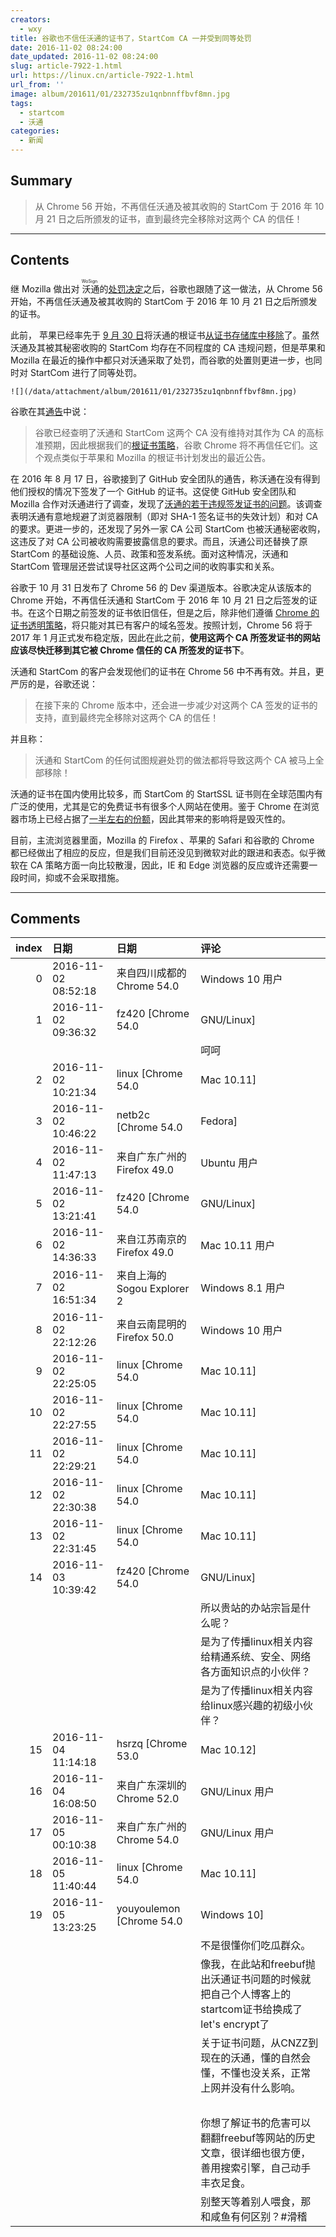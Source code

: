 ```yaml
---
creators:
  - wxy
title: 谷歌也不信任沃通的证书了，StartCom CA 一并受到同等处罚
date: 2016-11-02 08:24:00
date_updated: 2016-11-02 08:24:00
slug: article-7922-1.html
url: https://linux.cn/article-7922-1.html
url_from: ''
image: album/201611/01/232735zu1qnbnnffbvf8mn.jpg
tags:
  - startcom
  - 沃通
categories:
  - 新闻
---
```


## Summary

> 从 Chrome 56 开始，不再信任沃通及被其收购的 StartCom 于 2016 年 10 月 21 日之后所颁发的证书，直到最终完全移除对这两个 CA 的信任！

***

<!-- more -->

## Contents

继 Mozilla 做出对<ruby> 沃通 <rp>  （ </rp> <rt>  WoSign </rt> <rp>  ） </rp></ruby>的[处罚决定](https://linux.cn/article-7898-1.html)之后，谷歌也跟随了这一做法，从 Chrome 56 开始，不再信任沃通及被其收购的 StartCom 于 2016 年 10 月 21 日之后所颁发的证书。

此前， 苹果已经率先于 [9 月 30 日](https://support.apple.com/en-us/HT204132)将沃通的根证书[从证书存储库中移除](https://linux.cn/article-7846-1.html)了。虽然沃通及其被其秘密收购的 StartCom 均存在不同程度的 CA 违规问题，但是苹果和 Mozilla 在最近的操作中都只对沃通采取了处罚，而谷歌的处置则更进一步，也同时对 StartCom 进行了同等处罚。

`![](/data/attachment/album/201611/01/232735zu1qnbnnffbvf8mn.jpg)`

谷歌在其[通告](https://security.googleblog.com/2016/10/distrusting-wosign-and-startcom.html)中说：

> 
> 谷歌已经查明了沃通和 StartCom 这两个 CA 没有维持对其作为 CA 的高标准预期，因此根据我们的[根证书策略](https://www.chromium.org/Home/chromium-security/root-ca-policy#TOC-Removal-of-Trust)，谷歌 Chrome 将不再信任它们。这个观点类似于苹果和 Mozilla 的根证书计划发出的最近公告。
> 
> 
> 

在 2016 年 8 月 17 日，谷歌接到了 GitHub 安全团队的通告，称沃通在没有得到他们授权的情况下签发了一个 GitHub 的证书。这促使 GitHub 安全团队和 Mozilla 合作对沃通进行了调查，发现了[沃通的若干违规签发证书的问题](https://wiki.mozilla.org/CA:WoSign_Issues)。该调查表明沃通有意地规避了浏览器限制（即对 SHA-1 签名证书的失效计划）和对 CA 的要求。更进一步的，还发现了另外一家 CA 公司 StartCom 也被沃通秘密收购，这违反了对 CA 公司被收购需要披露信息的要求。而且，沃通公司还替换了原 StartCom 的基础设施、人员、政策和签发系统。面对这种情况，沃通和 StartCom 管理层还尝试误导社区这两个公司之间的收购事实和关系。

谷歌于 10 月 31 日发布了 Chrome 56 的 Dev 渠道版本。谷歌决定从该版本的 Chrome 开始，不再信任沃通和 StartCom 于 2016 年 10 月 21 日之后签发的证书。在这个日期之前签发的证书依旧信任，但是之后，除非他们遵循 [Chrome 的证书透明策略](https://www.chromium.org/Home/chromium-security/root-ca-policy/CTPolicyMay2016edition.pdf?attredirects=0)，将只能对其已有客户的域名签发。按照计划，Chrome 56 将于 2017 年 1 月正式发布稳定版，因此在此之前，**使用这两个 CA 所签发证书的网站应该尽快迁移到其它被 Chrome 信任的 CA 所签发的证书下**。

沃通和 StartCom 的客户会发现他们的证书在 Chrome 56 中不再有效。并且，更严厉的是，谷歌还说：

> 
> 在接下来的 Chrome 版本中，还会进一步减少对这两个 CA 签发的证书的支持，直到最终完全移除对这两个 CA 的信任！
> 
> 
> 

并且称：

> 
> 沃通和 StartCom 的任何试图规避处罚的做法都将导致这两个 CA 被马上全部移除！
> 
> 
> 

沃通的证书在国内使用比较多，而 StartCom 的 StartSSL 证书则在全球范围内有广泛的使用，尤其是它的免费证书有很多个人网站在使用。鉴于 Chrome 在浏览器市场上已经占据了[一半左右的份额](https://linux.cn/article-7534-1.html)，因此其带来的影响将是毁灭性的。

目前，主流浏览器里面，Mozilla 的 Firefox 、苹果的 Safari 和谷歌的 Chrome 都已经做出了相应的反应，但是我们目前还没见到微软对此的跟进和表态。似乎微软在 CA 策略方面一向比较散漫，因此，IE 和 Edge 浏览器的反应或许还需要一段时间，抑或不会采取措施。

***

## Comments

|   index | 日期                | 日期                                         | 评论                                                                                                                                                                                  |
|--------:|:--------------------|:---------------------------------------------|:--------------------------------------------------------------------------------------------------------------------------------------------------------------------------------------|
|       0 | 2016-11-02 08:52:18 | 来自四川成都的 Chrome 54.0|Windows 10 用户   | 出来混迟早是要还的                                                                                                                      |
|       1 | 2016-11-02 09:36:32 | fz420 [Chrome 54.0|GNU/Linux]                | 站长只发个新闻，也不对新闻评论下（评论下此新闻对国内的吃瓜群众有何影响，或者有何可能的影响。。）<br />                                  |
|         |                     |                                              | 呵呵                                                                                                                                      |
|       2 | 2016-11-02 10:21:34 | linux [Chrome 54.0|Mac 10.11]                | 这篇新闻是我写的。我下面评论了啊。其实一句话，尽快更换保平安。                                                                          |
|       3 | 2016-11-02 10:46:22 | netb2c [Chrome 54.0|Fedora]                  | 愈演愈烈。                                                                                                                              |
|       4 | 2016-11-02 11:47:13 | 来自广东广州的 Firefox 49.0|Ubuntu 用户      | 最后半句是错别字吧？&nbsp;&nbsp;抑或=&gt;亦或                                                                                           |
|       5 | 2016-11-02 13:21:41 | fz420 [Chrome 54.0|GNU/Linux]                | 为什么不稍微科普点？                                                                                                                    |
|       6 | 2016-11-02 14:36:33 | 来自江苏南京的 Firefox 49.0|Mac 10.11 用户   | 可以趁1折买一个证书玩玩。                                                                                                               |
|       7 | 2016-11-02 16:51:34 | 来自上海的 Sogou Explorer 2|Windows 8.1 用户 | 貌似国内好沃通的免费证书0.0                                                                                                             |
|       8 | 2016-11-02 22:12:26 | 来自云南昆明的 Firefox 50.0|Windows 10 用户  | 听西贝的喷友说是沃通很流氓，其背后是360                                                                                                 |
|       9 | 2016-11-02 22:25:05 | linux [Chrome 54.0|Mac 10.11]                | 没错，本站有整个事件的相关线索，你可以跟着文章内的链接看看。                                                                            |
|      10 | 2016-11-02 22:27:55 | linux [Chrome 54.0|Mac 10.11]                | 囧                                                                                                                                      |
|      11 | 2016-11-02 22:29:21 | linux [Chrome 54.0|Mac 10.11]                | 整个事件其实我们连续报道了多篇了。不过这个事情还真没法再明白说了——明白的人自然明白其危害，不明白的人其实也根本不会意识到其危害。        |
|      12 | 2016-11-02 22:30:38 | linux [Chrome 54.0|Mac 10.11]                | 吓得我赶紧用搜索引擎来验证我几十年来的用法。                                                                                            |
|      13 | 2016-11-02 22:31:45 | linux [Chrome 54.0|Mac 10.11]                | 这下彻底完了。360这钱白瞎了，只能说，以他们的一向行事风格，致此后果并不意外。                                                           |
|      14 | 2016-11-03 10:39:42 | fz420 [Chrome 54.0|GNU/Linux]                | 呵呵，<br />                                                                                                                            |
|         |                     |                                              | 所以贵站的办站宗旨是什么呢？<br />                                                                                                                    |
|         |                     |                                              | 是为了传播linux相关内容给精通系统、安全、网络各方面知识点的小伙伴？<br />                                                                                |
|         |                     |                                              | 是为了传播linux相关内容给linux感兴趣的初级小伙伴？                                                                                                          |
|      15 | 2016-11-04 11:14:18 | hsrzq [Chrome 53.0|Mac 10.12]                | 360倒闭了都活该拍手称快弹冠相庆，只是可惜了咱中国为数不多的CA机构                                                                       |
|      16 | 2016-11-04 16:08:50 | 来自广东深圳的 Chrome 52.0|GNU/Linux 用户    | 沒怎麼關注，幾個月前早就幹掉這個證書了，加上Chrome跟Firefox老早就封殺了，至少對一般用戶來說沒什麼影響。這貨走CNZZ老路罷了，忽悠不了誰。 |
|      17 | 2016-11-05 00:10:38 | 来自广东广州的 Chrome 54.0|GNU/Linux 用户    | 哪里还有免费的证书可以申请么, 或者相当便宜的也可以                                                                                      |
|      18 | 2016-11-05 11:40:44 | linux [Chrome 54.0|Mac 10.11]                | let's encrypt                                                                                                                           |
|      19 | 2016-11-05 13:23:25 | youyoulemon [Chrome 54.0|Windows 10]         | 这文章跟此站宗旨有毛线冲突。。。<br />                                                                                                  |
|         |                     |                                              | 不是很懂你们吃瓜群众。<br />                                                                                                                       |
|         |                     |                                              | 像我，在此站和freebuf抛出沃通证书问题的时候就把自己个人博客上的startcom证书给换成了let's encrypt了<br />                                                        |
|         |                     |                                              | 关于证书问题，从CNZZ到现在的沃通，懂的自然会懂，不懂也没关系，正常上网并没有什么影响。<br />                                                                                     |
|         |                     |                                              | <br />                                                                                               |
|         |                     |                                              | 你想了解证书的危害可以翻翻freebuf等网站的历史文章，很详细也很方便，善用搜索引擎，自己动手丰衣足食。<br />                                                                             |
|         |                     |                                              | 别整天等着别人喂食，那和咸鱼有何区别？#滑稽                                                                         |
